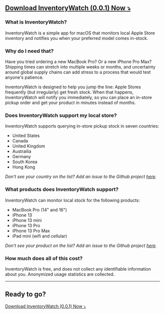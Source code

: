 ## [Download InventoryWatch (0.0.1) Now ⤵️](./InventoryWatch-0.0.1.zip)

### What is InventoryWatch?

InventoryWatch is a simple app for macOS that monitors local Apple Store inventory and notifies you when your preferred model comes in-stock. 

### Why do I need that? 

Have you tried ordering a new MacBook Pro? Or a new iPhone Pro Max? Shipping times can stretch into multiple weeks or months, and uncertainty around global supply chains can add stress to a process that would test anyone's patience. 

InventoryWatch is designed to help you jump the line: Apple Stores frequently (but irregularly) get fresh stock. When that happens, InventoryWatch will notify you immediately, so you can place an in-store pickup order and get your product in minutes instead of months. 

### Does InventoryWatch support my local store? 

InventoryWatch supports querying in-store pickup stock in seven countries:

  * United States
  * Canada
  * United Kingdom
  * Austrailia
  * Germany
  * South Korea
  * Hong Kong

_Don't see your country on the list? Add an issue to the Github project [here](https://github.com/worthbak/inventory-checker-app/issues)._

### What products does InventoryWatch support? 

InventoryWatch can monitor local stock for the following products: 

* MacBook Pro (14" and 16")
* iPhone 13
* iPhone 13 mini
* iPhone 13 Pro
* iPhone 13 Pro Max
* iPad mini (wifi and cellular)

_Don't see your product on the list? Add an issue to the Github project [here](https://github.com/worthbak/inventory-checker-app/issues)._

### How much does all of this cost? 

InventoryWatch is free, and does not collect any identifiable information about you. Anonymized usage statistics are collected.

---

## Ready to go?

[Download InventoryWatch (0.0.1) Now ⤵️](./InventoryWatch-0.0.1.zip)
